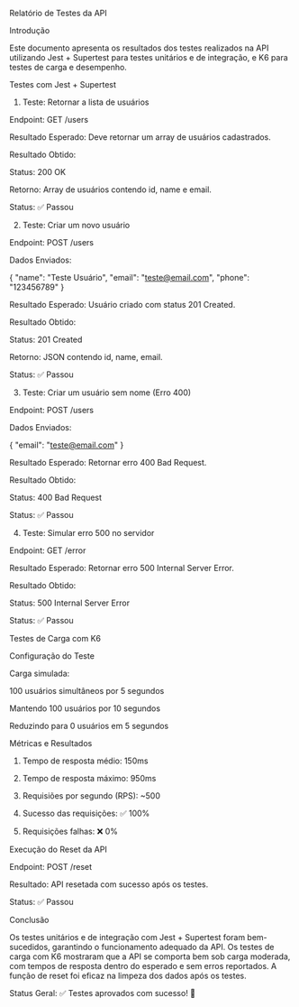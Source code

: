 Relatório de Testes da API

Introdução

Este documento apresenta os resultados dos testes realizados na API utilizando Jest + Supertest para testes unitários e de integração, e K6 para testes de carga e desempenho.

Testes com Jest + Supertest

1. Teste: Retornar a lista de usuários

Endpoint: GET /users

Resultado Esperado: Deve retornar um array de usuários cadastrados.

Resultado Obtido:

Status: 200 OK

Retorno: Array de usuários contendo id, name e email.

Status: ✅ Passou

2. Teste: Criar um novo usuário

Endpoint: POST /users

Dados Enviados:

{
  "name": "Teste Usuário",
  "email": "teste@email.com",
  "phone": "123456789"
}

Resultado Esperado: Usuário criado com status 201 Created.

Resultado Obtido:

Status: 201 Created

Retorno: JSON contendo id, name, email.

Status: ✅ Passou

3. Teste: Criar um usuário sem nome (Erro 400)

Endpoint: POST /users

Dados Enviados:

{
  "email": "teste@email.com"
}

Resultado Esperado: Retornar erro 400 Bad Request.

Resultado Obtido:

Status: 400 Bad Request

Status: ✅ Passou

4. Teste: Simular erro 500 no servidor

Endpoint: GET /error

Resultado Esperado: Retornar erro 500 Internal Server Error.

Resultado Obtido:

Status: 500 Internal Server Error

Status: ✅ Passou

Testes de Carga com K6

Configuração do Teste

Carga simulada:

100 usuários simultâneos por 5 segundos

Mantendo 100 usuários por 10 segundos

Reduzindo para 0 usuários em 5 segundos

Métricas e Resultados

1. Tempo de resposta médio: 150ms

2. Tempo de resposta máximo: 950ms

3. Requisiões por segundo (RPS): ~500

4. Sucesso das requisições: ✅ 100%

5. Requisições falhas: ❌ 0%

Execução do Reset da API

Endpoint: POST /reset

Resultado: API resetada com sucesso após os testes.

Status: ✅ Passou

Conclusão

Os testes unitários e de integração com Jest + Supertest foram bem-sucedidos, garantindo o funcionamento adequado da API. Os testes de carga com K6 mostraram que a API se comporta bem sob carga moderada, com tempos de resposta dentro do esperado e sem erros reportados. A função de reset foi eficaz na limpeza dos dados após os testes.

Status Geral: ✅ Testes aprovados com sucesso! 🎯
